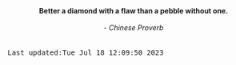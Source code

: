 
<div align="center"><b><span>Better a diamond with a flaw than a pebble without one.</span></b><br><br><i> - Chinese Proverb</i></div>
<br><br><kbd>Last updated:Tue Jul 18 12:09:50 2023</kbd>